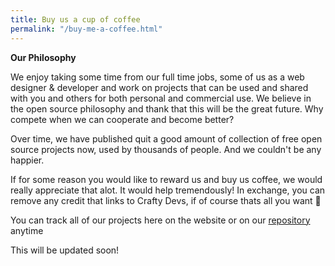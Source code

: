 ```yaml
---
title: Buy us a cup of coffee
permalink: "/buy-me-a-coffee.html"
---
```


**Our Philosophy**

We enjoy taking some time from our full time jobs, some of us as a web designer & developer and work on projects that can be used and shared with you and others for both personal and commercial use. We believe in the open source philosophy and thank that this will be the great future. Why compete when we can cooperate and become better?

Over time, we have published quit a good amount of collection of free open source projects now, used by thousands of people. And we couldn't be any happier.

If for some reason you would like to reward us and buy us coffee, we would really appreciate that alot. It would help tremendously! In exchange, you can remove any credit that links to Crafty Devs, if of course thats all you want 🥰

You can track all of our projects here on the website or on our [repository](https://github.com/CraftyDevelopers) anytime

This will be updated soon!
